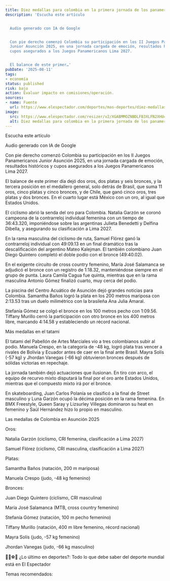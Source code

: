 ```yaml
---
title: Diez medallas para colombia en la primera jornada de los panamericanos juveniles
description: 'Escucha este artículo


  Audio generado con IA de Google


  Con pie derecho comenzó Colombia su participación en los II Juegos Panamericanos
  Junior Asunción 2025, en una jornada cargada de emoción, resultados históricos y
  cupos asegurados a los Juegos Panamericanos Lima 2027.


  El balance de este primer…'
pubDate: '2025-08-11'
tags:
- economía
status: published
risk: bajo
action: Evaluar impacto en comisiones/operación.
sources:
- name: Fuente
  url: https://www.elespectador.com/deportes/mas-deportes/diez-medallas-para-colombia-en-la-primera-jornada-de-los-panamericanos-juveniles/
image:
  src: https://www.elespectador.com/resizer/v2/XGABMMOZNBDLFB3XLFN2XHU44M.jpeg?auth=63b4cbe06b220049facc3dc371515a18b0b150abb652cc10b2bad32a7ea3b37d&width=657&smart=true&quality=60
  alt: Diez medallas para colombia en la primera jornada de los panamericanos juveniles
---
```

Escucha este artículo

Audio generado con IA de Google

Con pie derecho comenzó Colombia su participación en los II Juegos Panamericanos Junior Asunción 2025, en una jornada cargada de emoción, resultados históricos y cupos asegurados a los Juegos Panamericanos Lima 2027.

El balance de este primer día dejó dos oros, dos platas y seis bronces, y la tercera posición en el medallero general, solo detrás de Brasil, que suma 11 oros, cinco platas y cinco bronces, y de Chile, que ganó cinco oros, tres platas y dos bronces. En el cuarto lugar está México con un oro, al igual que Estados Unidos.

El ciclismo abrió la senda del oro para Colombia. Natalia Garzón se coronó campeona de la contrarreloj individual femenina con un tiempo de 36:43.320, imponiéndose sobre las argentinas Julieta Benedetti y Delfina Dibella, y asegurando su clasificación a Lima 2027.

En la rama masculina del ciclismo de ruta, Samuel Flórez ganó la contrarreloj individual con 49:09.13 en un final dramático tras la descalificación del argentino Mateo Kalejman. El también colombiano Juan Diego Quintero completó el doble podio con el bronce (49:40.02).

En el exigente circuito de cross country femenino, María José Salamanca se adjudicó el bronce con un registro de 1:18.32, manteniéndose siempre en el grupo de punta. Laura Camila Cagua fue quinta, mientras que en la rama masculina Antonio Gómez finalizó cuarto, muy cerca del podio.

La piscina del Centro Acuático de Asunción dejó grandes noticias para Colombia. Samantha Baños logró la plata en los 200 metros mariposa con 2:13.53 tras un duelo milimétrico con la brasileña Ana Julia Amaral.

Stefanía Gómez se colgó el bronce en los 100 metros pecho con 1:09.56. Tiffany Murillo cerró la participación con otro bronce en los 400 metros libre, marcando 4:14.58 y estableciendo un récord nacional.

Más medallas en el tatami

El tatami del Pabellón de Artes Marciales vio a tres colombianos subir al podio. Manuela Crespo, en la categoría de -48 kg, logró plata tras vencer a rivales de Bolivia y Ecuador antes de caer en la final ante Brasil. Mayra Solís (-57 kg) y Jhordan Vanegas (-66 kg) obtuvieron bronces después de sólidas victorias en repechaje.

La jornada también dejó actuaciones que ilusionan. En tiro con arco, el equipo de recurvo mixto disputará la final por el oro ante Estados Unidos, mientras que el compuesto mixto irá por el bronce.

En skateboarding, Juan Carlos Polanía se clasificó a la final de Street masculino y Luna Garzón ocupó la décima posición en la rama femenina. En BMX Freestyle, Queen Saray y Lizsurley Villegas dominaron su heat en femenino y Saúl Hernández hizo lo propio en masculino.

Las medallas de Colombia en Asunción 2025

Oros:

Natalia Garzón (ciclismo, CRI femenina, clasificación a Lima 2027)

Samuel Flórez (ciclismo, CRI masculina, clasificación a Lima 2027)

Platas:

Samantha Baños (natación, 200 m mariposa)

Manuela Crespo (judo, -48 kg femenino)

Bronces:

Juan Diego Quintero (ciclismo, CRI masculina)

María José Salamanca (MTB, cross country femenino)

Stefanía Gómez (natación, 100 m pecho femenino)

Tiffany Murillo (natación, 400 m libre femenino, récord nacional)

Mayra Solís (judo, -57 kg femenino)

Jhordan Vanegas (judo, -66 kg masculino)

🚴🏻⚽🏀 ¿Lo último en deportes?: Todo lo que debe saber del deporte mundial está en El Espectador

Temas recomendados:
